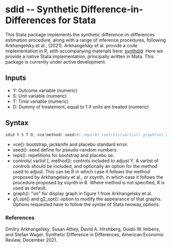 # sdid -- Synthetic Difference-in-Differences for Stata

This Stata package implements the synthetic difference-in-differences estimation procedure, along with a range of inference procedures, following Arkhangelsky et al., (2021).  Arkhangelsky et al. provide a code implementation in R, with accompanying materials here: [synthdid](https://synth-inference.github.io/synthdid/). 
Here we provide a native Stata implementation, principally written in Mata.  This package is currently under active development.

## Inputs
+ Y: Outcome variable (numeric)
+ S: Unit variable (numeric)
+ T: Time variable (numeric)
+ D: Dummy of treatement, equal to 1 if units are treated (numeric)

## Syntax
```s
sdid Y S T D, vce(method) seed(#) reps(#) controls(varlist) graph(on) g1_opt(string) g2_opt(string)
```
+ vce(): bootstrap, jackknife and placebo standard error.
+ seed(): seed define for pseudo-random numbers.
+ reps(): repetitions for bootstrap and placebo se.
+ controls(  varlist [, method]): controls included to adjust Y.  A varlist of controls should be included, and optionally an option for the method used to adjust.  This can be R in which case it follows the method proposed by Arkhangelsky et al., or xsynth, in which case it follows the procedure proposed by xsynth in R.  Where method is not specified, R is used as default.
+ graph(): "_on_" for display graph in figure 1 from Arkhangelsky et al.
+ g1_opt() and g2_opt(): option to modify the appearance of that graphs. Options requested have to follow the syntax of Stata twoway_options.

### References
Dmitry Arkhangelsky, Susan Athey, David A. Hirshberg, Guido W. Imbens, and Stefan Wager. Synthetic Difference in Differences, American Economic Review, December 2021.
